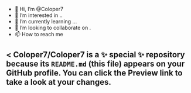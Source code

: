 - 👋 Hi, I’m @Coloper7
- 👀 I’m interested in ..
- 🌱 I’m currently learning ...
- 💞️ I’m looking to collaborate on .
- 📫 How to reach me 

<
Coloper7/Coloper7 is a ✨ special ✨ repository because its `README.md` (this file) appears on your GitHub profile.
You can click the Preview link to take a look at your changes.
---
